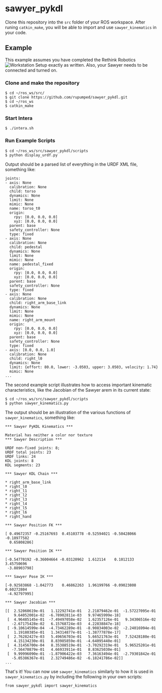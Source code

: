 # sawyer_pykdl
Clone this repository into the `src` folder of your ROS workspace. After runing `catkin_make`, you will be able to import and use `sawyer_kinematics` in your code.

## Example
This example assumes you have completed the Rethink Robotics ![Workstation Setup](http://sdk.rethinkrobotics.com/intera/Workstation_Setup) exactly as written. Also, your Sawyer needs to be connected and turned on.

### Clone and make the repository
```
$ cd ~/ros_ws/src/
$ git clone https://github.com/rupumped/sawyer_pykdl.git
$ cd ~/ros_ws
$ catkin_make
```

### Start Intera
```
$ ./intera.sh
```

### Run Example Scripts
```
$ cd ~/ros_ws/src/sawyer_pykdl/scripts
$ python display_urdf.py
```

Output should be a parsed list of everything in the URDF XML file, something like:
```
joints:
- axis: None
  calibration: None
  child: torso
  dynamics: None
  limit: None
  mimic: None
  name: torso_t0
  origin:
    rpy: [0.0, 0.0, 0.0]
    xyz: [0.0, 0.0, 0.0]
  parent: base
  safety_controller: None
  type: fixed
- axis: None
  calibration: None
  child: pedestal
  dynamics: None
  limit: None
  mimic: None
  name: pedestal_fixed
  origin:
    rpy: [0.0, 0.0, 0.0]
    xyz: [0.0, 0.0, 0.0]
  parent: base
  safety_controller: None
  type: fixed
- axis: None
  calibration: None
  child: right_arm_base_link
  dynamics: None
  limit: None
  mimic: None
  name: right_arm_mount
  origin:
    rpy: [0.0, 0.0, 0.0]
    xyz: [0.0, 0.0, 0.0]
  parent: base
  safety_controller: None
  type: fixed
- axis: [0.0, 0.0, 1.0]
  calibration: None
  child: right_l0
  dynamics: None
  limit: {effort: 80.0, lower: -3.0503, upper: 3.0503, velocity: 1.74}
  mimic: None
...
```

The second example script illustrates how to access important kinematic characteristics, like the Jacobian of the Sawyer arem in its current state:
```
$ cd ~/ros_ws/src/sawyer_pykdl/scripts
$ python sawyer_kinematics.py
```

The output should be an illustration of the various functions of `sawyer_kinematics`, something like:
```
*** Sawyer PyKDL Kinematics ***

Material has neither a color nor texture
*** Sawyer Description ***

URDF non-fixed joints: 8;
URDF total joints: 23
URDF links: 24
KDL joints: 8
KDL segments: 23

*** Sawyer KDL Chain ***

* right_arm_base_link
* right_l0
* right_l1
* right_l2
* right_l3
* right_l4
* right_l5
* right_l6
* right_hand

*** Sawyer Position FK ***

[ 0.49672357 -0.25167693  0.45103778 -0.52594021 -0.50428066 -0.18977582
  0.65808286]

*** Sawyer Position IK ***

[-0.54770192 -0.36004664 -0.03120962  1.612114    0.1012133   3.45750696
 -3.88903798]

*** Sawyer Pose IK ***

[-0.92583868 -1.042773    0.46862263  1.96199766 -0.09023808  0.60272804
 -4.92797995]

*** Sawyer Jacobian ***

[[  2.52060619e-01   1.12292741e-01   2.21879462e-01  -1.57227095e-01
    9.64052001e-02  -6.78902811e-03   9.97465999e-18]
 [  4.96485145e-01  -7.49497058e-02   1.62357126e-01   9.34306516e-02
   -2.67175428e-02   6.15768724e-03   4.22838847e-18]
 [ -9.10614599e-04  -4.73462289e-01  -8.90834003e-02  -2.24016994e-01
    1.19180385e-01   1.34314877e-01  -1.38777878e-17]
 [  2.76282427e-03   5.49656703e-01   5.66521763e-01   7.52428180e-01
    4.15134230e-01   8.83985859e-01  -4.64095440e-01]
 [  4.31456700e-04   8.35388519e-01  -3.70292319e-01   5.96525201e-01
   -7.56470879e-01   4.66933911e-01   8.83625030e-01]
 [  9.99996090e-01  -1.87906422e-03   7.36163494e-01  -2.79301842e-01
   -5.05386367e-01   2.32749486e-02  -6.18241786e-02]]
...
```

That's it! You can now use `sawyer_kinematics` similarly to how it is used in `sawyer_kinematics.py` by including the following in your own scripts:
```
from sawyer_pykdl import sawyer_kinematics
```
